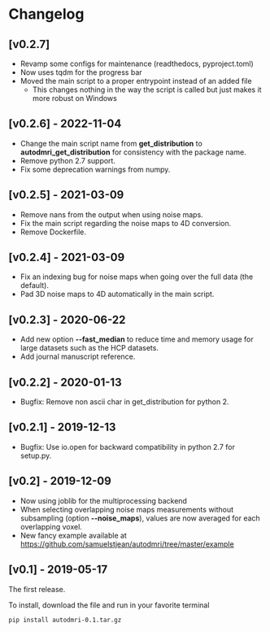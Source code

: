# Changelog

## [v0.2.7]

- Revamp some configs for maintenance (readthedocs, pyproject.toml)
- Now uses tqdm for the progress bar
- Moved the main script to a proper entrypoint instead of an added file
    - This changes nothing in the way the script is called but just makes it more robust on Windows

## [v0.2.6] - 2022-11-04

- Change the main script name from **get_distribution** to **autodmri_get_distribution** for consistency with the package name.
- Remove python 2.7 support.
- Fix some deprecation warnings from numpy.

## [v0.2.5] - 2021-03-09

- Remove nans from the output when using noise maps.
- Fix the main script regarding the noise maps to 4D conversion.
- Remove Dockerfile.

## [v0.2.4] - 2021-03-09

- Fix an indexing bug for noise maps when going over the full data (the default).
- Pad 3D noise maps to 4D automatically in the main script.

## [v0.2.3] - 2020-06-22

- Add new option **--fast_median** to reduce time and memory usage for large datasets such as the HCP datasets.
- Add journal manuscript reference.

## [v0.2.2] - 2020-01-13

- Bugfix: Remove non ascii char in get_distribution for python 2.

## [v0.2.1] - 2019-12-13

- Bugfix: Use io.open for backward compatibility in python 2.7 for setup.py.

## [v0.2] - 2019-12-09

- Now using joblib for the multiprocessing backend
- When selecting overlapping noise maps measurements without subsampling (option **--noise_maps**), values are now averaged for each overlapping voxel.
- New fancy example available at https://github.com/samuelstjean/autodmri/tree/master/example


## [v0.1] - 2019-05-17

The first release.

To install, download the file and run in your favorite terminal

~~~bash
pip install autodmri-0.1.tar.gz
~~~
